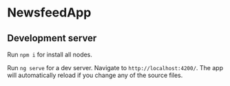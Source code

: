 # NewsfeedApp

## Development server

Run `npm i` for install all nodes.

Run `ng serve` for a dev server. Navigate to `http://localhost:4200/`. The app will automatically reload if you change any of the source files.

